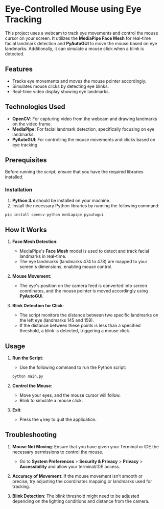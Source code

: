 # Eye-Controlled Mouse using Eye Tracking

This project uses a webcam to track eye movements and control the mouse cursor on your screen. It utilizes the **MediaPipe Face Mesh** for real-time facial landmark detection and **PyAutoGUI** to move the mouse based on eye landmarks. Additionally, it can simulate a mouse click when a blink is detected.

## Features
- Tracks eye movements and moves the mouse pointer accordingly.
- Simulates mouse clicks by detecting eye blinks.
- Real-time video display showing eye landmarks.

## Technologies Used
- **OpenCV**: For capturing video from the webcam and drawing landmarks on the video frame.
- **MediaPipe**: For facial landmark detection, specifically focusing on eye landmarks.
- **PyAutoGUI**: For controlling the mouse movements and clicks based on eye tracking.

## Prerequisites

Before running the script, ensure that you have the required libraries installed.

### Installation

1. **Python 3.x** should be installed on your machine.
2. Install the necessary Python libraries by running the following command:

```bash
pip install opencv-python mediapipe pyautogui
```

## How it Works

1. **Face Mesh Detection**:
   - MediaPipe's **Face Mesh** model is used to detect and track facial landmarks in real-time.
   - The eye landmarks (landmarks 474 to 478) are mapped to your screen's dimensions, enabling mouse control.
  
2. **Mouse Movement**:
   - The eye's position on the camera feed is converted into screen coordinates, and the mouse pointer is moved accordingly using **PyAutoGUI**.

3. **Blink Detection for Click**:
   - The script monitors the distance between two specific landmarks on the left eye (landmarks 145 and 159).
   - If the distance between these points is less than a specified threshold, a blink is detected, triggering a mouse click.

## Usage

1. **Run the Script**:
   - Use the following command to run the Python script:

   ```bash
   python main.py
   ```

2. **Control the Mouse**:
   - Move your eyes, and the mouse cursor will follow.
   - Blink to simulate a mouse click.

3. **Exit**:
   - Press the `q` key to quit the application.

## Troubleshooting

1. **Mouse Not Moving**: Ensure that you have given your Terminal or IDE the necessary permissions to control the mouse.
   - Go to **System Preferences** > **Security & Privacy** > **Privacy** > **Accessibility** and allow your terminal/IDE access.

2. **Accuracy of Movement**: If the mouse movement isn't smooth or precise, try adjusting the coordinates mapping or landmarks used for tracking.

3. **Blink Detection**: The blink threshold might need to be adjusted depending on the lighting conditions and distance from the camera.

